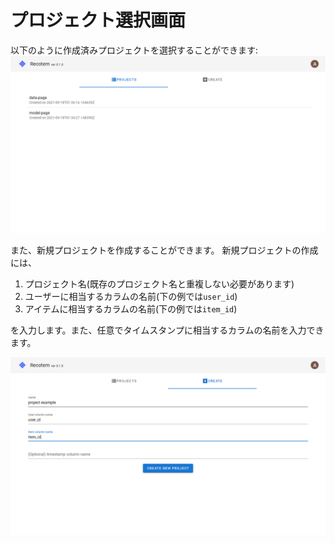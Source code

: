 # プロジェクト選択画面

以下のように作成済みプロジェクトを選択することができます:
![プロジェクト選択画面](./project-list.png)

また、新規プロジェクトを作成することができます。
新規プロジェクトの作成には、

1. プロジェクト名(既存のプロジェクト名と重複しない必要があります)
1. ユーザーに相当するカラムの名前(下の例では`user_id`)
1. アイテムに相当するカラムの名前(下の例では`item_id`)

を入力します。また、任意でタイムスタンプに相当するカラムの名前を入力できます。

![プロジェクト作成画面](./fill-project-info.png)
